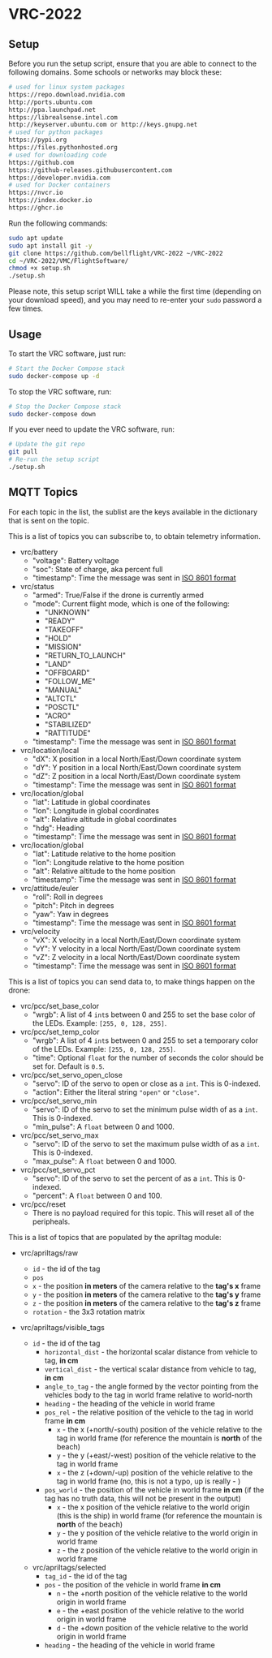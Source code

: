 # VRC-2022

## Setup

Before you run the setup script, ensure that you are able to
connect to the following domains. Some schools or networks may block these:

```bash
# used for linux system packages
https://repo.download.nvidia.com
http://ports.ubuntu.com
http://ppa.launchpad.net
https://librealsense.intel.com
http://keyserver.ubuntu.com or http://keys.gnupg.net
# used for python packages
https://pypi.org
https://files.pythonhosted.org
# used for downloading code
https://github.com
https://github-releases.githubusercontent.com
https://developer.nvidia.com
# used for Docker containers
https://nvcr.io
https://index.docker.io
https://ghcr.io
```

Run the following commands:

```bash
sudo apt update
sudo apt install git -y
git clone https://github.com/bellflight/VRC-2022 ~/VRC-2022
cd ~/VRC-2022/VMC/FlightSoftware/
chmod +x setup.sh
./setup.sh
```

Please note, this setup script WILL take a while the first time
(depending on your download speed),
and you may need to re-enter your `sudo` password a few times.

## Usage

To start the VRC software, just run:

```bash
# Start the Docker Compose stack
sudo docker-compose up -d
```

To stop the VRC software, run:

```bash
# Stop the Docker Compose stack
sudo docker-compose down
```

If you ever need to update the VRC software, run:

```bash
# Update the git repo
git pull
# Re-run the setup script
./setup.sh
```

## MQTT Topics

For each topic in the list, the sublist are the keys available in the dictionary
that is sent on the topic.

This is a list of topics you can subscribe to, to obtain telemetry information.

- vrc/battery
  - "voltage": Battery voltage
  - "soc": State of charge, aka percent full
  - "timestamp": Time the message was sent in [ISO 8601 format](https://docs.python.org/3/library/datetime.html#datetime.datetime.isoformat)
- vrc/status
  - "armed": True/False if the drone is currently armed
  - "mode": Current flight mode, which is one of the following:
    - "UNKNOWN"
    - "READY"
    - "TAKEOFF"
    - "HOLD"
    - "MISSION"
    - "RETURN_TO_LAUNCH"
    - "LAND"
    - "OFFBOARD"
    - "FOLLOW_ME"
    - "MANUAL"
    - "ALTCTL"
    - "POSCTL"
    - "ACRO"
    - "STABILIZED"
    - "RATTITUDE"
  - "timestamp": Time the message was sent in [ISO 8601 format](https://docs.python.org/3/library/datetime.html#datetime.datetime.isoformat)
- vrc/location/local
  - "dX": X position in a local North/East/Down coordinate system
  - "dY": Y position in a local North/East/Down coordinate system
  - "dZ": Z position in a local North/East/Down coordinate system
  - "timestamp": Time the message was sent in [ISO 8601 format](https://docs.python.org/3/library/datetime.html#datetime.datetime.isoformat)
- vrc/location/global
  - "lat": Latitude in global coordinates
  - "lon": Longitude in global coordinates
  - "alt": Relative altitude in global coordinates
  - "hdg": Heading
  - "timestamp": Time the message was sent in [ISO 8601 format](https://docs.python.org/3/library/datetime.html#datetime.datetime.isoformat)
- vrc/location/global
  - "lat": Latitude relative to the home position
  - "lon": Longitude relative to the home position
  - "alt": Relative altitude to the home position
  - "timestamp": Time the message was sent in [ISO 8601 format](https://docs.python.org/3/library/datetime.html#datetime.datetime.isoformat)
- vrc/attitude/euler
  - "roll": Roll in degrees
  - "pitch": Pitch in degrees
  - "yaw": Yaw in degrees
  - "timestamp": Time the message was sent in [ISO 8601 format](https://docs.python.org/3/library/datetime.html#datetime.datetime.isoformat)
- vrc/velocity
  - "vX": X velocity in a local North/East/Down coordinate system
  - "vY": Y velocity in a local North/East/Down coordinate system
  - "vZ": Z velocity in a local North/East/Down coordinate system
  - "timestamp": Time the message was sent in [ISO 8601 format](https://docs.python.org/3/library/datetime.html#datetime.datetime.isoformat)

This is a list of topics you can send data to, to make things happen on the drone:

- vrc/pcc/set_base_color
  - "wrgb": A list of 4 `int`s between 0 and 255 to set the base color of the LEDs. Example: `[255, 0, 128, 255]`.
- vrc/pcc/set_temp_color
  - "wrgb": A list of 4 `int`s between 0 and 255 to set a temporary color of the LEDs. Example: `[255, 0, 128, 255]`.
  - "time": Optional `float` for the number of seconds the color should be set for. Default is `0.5`.
- vrc/pcc/set_servo_open_close
  - "servo": ID of the servo to open or close as a `int`. This is 0-indexed.
  - "action": Either the literal string `"open"` or `"close"`.
- vrc/pcc/set_servo_min
  - "servo": ID of the servo to set the minimum pulse width of as a `int`. This is 0-indexed.
  - "min_pulse": A `float` between 0 and 1000.
- vrc/pcc/set_servo_max
  - "servo": ID of the servo to set the maximum pulse width of as a `int`. This is 0-indexed.
  - "max_pulse": A `float` between 0 and 1000.
- vrc/pcc/set_servo_pct
  - "servo": ID of the servo to set the percent of as a `int`. This is 0-indexed.
  - "percent": A `float` between 0 and 100.
- vrc/pcc/reset
  - There is no payload required for this topic. This will reset all of the peripheals.

This is a list of topics that are populated by the apriltag module:

- vrc/apriltags/raw

  - `id` - the id of the tag
  - `pos`
  - `x` - the position **in meters** of the camera relative to the **tag's x** frame
  - `y` - the position **in meters** of the camera relative to the **tag's y** frame
  - `z` - the position **in meters** of the camera relative to the **tag's z** frame
  - `rotation` - the 3x3 rotation matrix

- vrc/apriltags/visible_tags
  - `id` - the id of the tag
    - `horizontal_dist` - the horizontal scalar distance from vehicle to tag, **in cm**
    - `vertical_dist` - the vertical scalar distance from vehicle to tag, **in cm**
    - `angle_to_tag` - the angle formed by the vector pointing from the vehicles body to the tag in world frame relative to world-north
    - `heading` - the heading of the vehicle in world frame
    - `pos_rel` - the relative position of the vehicle to the tag in world frame **in cm**
      - `x` - the x (+north/-south) position of the vehicle relative to the tag in world frame (for reference the mountain is **north** of the beach)
      - `y` - the y (+east/-west) position of the vehicle relative to the tag in world frame
      - `x` - the z (+down/-up) position of the vehicle relative to the tag in world frame (no, this is not a typo, up is really - )
    - `pos_world` - the position of the vehicle in world frame **in cm** (if the tag has no truth data, this will not be present in the output)
      - `x` - the x position of the vehicle relative to the world origin (this is the ship) in world frame (for reference the mountain is **north** of the beach)
      - `y` - the y position of the vehicle relative to the world origin in world frame
      - `z` - the z position of the vehicle relative to the world origin in world frame
  - vrc/apriltags/selected
    - `tag_id` - the id of the tag
    - `pos` - the position of the vehicle in world frame **in cm**
      - `n` - the +north position of the vehicle relative to the world origin in world frame
      - `e` - the +east position of the vehicle relative to the world origin in world frame
      - `d` - the +down position of the vehicle relative to the world origin in world frame
    - `heading` - the heading of the vehicle in world frame
